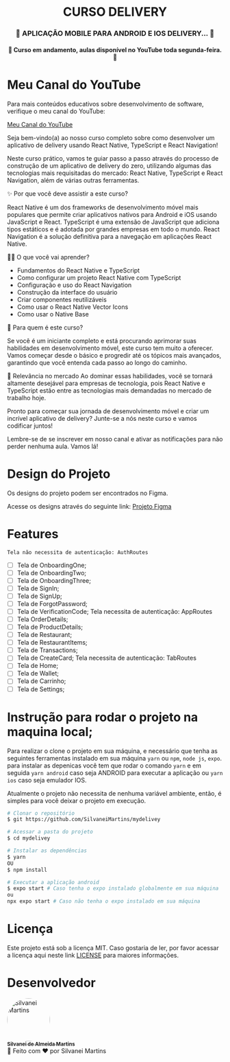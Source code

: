 <h1 align="center">
   CURSO DELIVERY
</h1>

<h3 align="center">
	🚧  APLICAÇÃO MOBILE PARA ANDROID E IOS DELIVERY...  🚧
</h3>

<h4 align="center">
    🚀  Curso em andamento, aulas disponível no YouTube toda segunda-feira. 🚀
</h4>

# Meu Canal do YouTube

Para mais conteúdos educativos sobre desenvolvimento de software, verifique o meu canal do YouTube:

[Meu Canal do YouTube](https://www.youtube.com/channel/UCmYDvec1_liMzbQcbXtuLmg)


Seja bem-vindo(a) ao nosso curso completo sobre como desenvolver um aplicativo de delivery usando React Native, TypeScript e React Navigation!

Neste curso prático, vamos te guiar passo a passo através do processo de construção de um aplicativo de delivery do zero, utilizando algumas das tecnologias mais requisitadas do mercado: React Native, TypeScript e React Navigation, além de várias outras ferramentas.

✨ Por que você deve assistir a este curso?

React Native é um dos frameworks de desenvolvimento móvel mais populares que permite criar aplicativos nativos para Android e iOS usando JavaScript e React.
TypeScript é uma extensão de JavaScript que adiciona tipos estáticos e é adotada por grandes empresas em todo o mundo.
React Navigation é a solução definitiva para a navegação em aplicações React Native.

👨‍💻 O que você vai aprender?

* Fundamentos do React Native e TypeScript
* Como configurar um projeto React Native com TypeScript
* Configuração e uso do React Navigation
* Construção da interface do usuário
* Criar componentes reutilizáveis
* Como usar o React Native Vector Icons
* Como usar o Native Base

🌱 Para quem é este curso?

Se você é um iniciante completo e está procurando aprimorar suas habilidades em desenvolvimento móvel, este curso tem muito a oferecer. Vamos começar desde o básico e progredir até os tópicos mais avançados, garantindo que você entenda cada passo ao longo do caminho.

💼 Relevância no mercado
Ao dominar essas habilidades, você se tornará altamente desejável para empresas de tecnologia, pois React Native e TypeScript estão entre as tecnologias mais demandadas no mercado de trabalho hoje.

Pronto para começar sua jornada de desenvolvimento móvel e criar um incrível aplicativo de delivery? Junte-se a nós neste curso e vamos codificar juntos!

Lembre-se de se inscrever em nosso canal e ativar as notificações para não perder nenhuma aula. Vamos lá!

# Design do Projeto

Os designs do projeto podem ser encontrados no Figma.

Acesse os designs através do seguinte link:
[Projeto Figma](https://www.figma.com/file/IewLzvbMgjabRz3WiWg1YH/Food-Delivery-Mobile-Application?type=design&node-id=0%3A1&t=LgkXEo4OghaSC6ZF-1)

# Features
    Tela não necessita de autenticação: AuthRoutes
- [ ] Tela de OnboardingOne;
- [ ] Tela de OnboardingTwo;
- [ ] Tela de OnboardingThree;
- [ ] Tela de SignIn;
- [ ] Tela de SignUp;
- [ ] Tela de ForgotPassword;
- [ ] Tela de VerificationCode;
    Tela necessita de autenticação: AppRoutes
- [ ] Tela OrderDetails;
- [ ] Tela de ProductDetails;
- [ ] Tela de Restaurant;
- [ ] Tela de RestaurantItems;
- [ ] Tela de Transactions;
- [ ] Tela de CreateCard;
    Tela necessita de autenticação: TabRoutes
- [ ] Tela de Home;
- [ ] Tela de Wallet;
- [ ] Tela de Carrinho;
- [ ] Tela de Settings;

# Instrução para rodar o projeto na maquina local;

Para realizar o clone o projeto em sua máquina, e necessário que tenha as seguintes ferramentas instalado em sua máquina `yarn` ou `npm`, `node js`, `expo`. para instalar as depenicas você tem que rodar o comando `yarn` e em seguida `yarn android` caso seja ANDROID para executar a aplicação ou `yarn ios` caso seja emulador IOS.

Atualmente o projeto não necessita de nenhuma variável ambiente, então, é simples para você deixar o projeto em execução.

```bash
# Clonar o repositório
$ git https://github.com/SilvaneiMartins/mydelivey

# Acessar a pasta do projeto
$ cd mydelivey

# Instalar as dependências
$ yarn
OU
$ npm install

# Executar a aplicação android
$ expo start # Caso tenha o expo instalado globalmente em sua máquina
ou
npx expo start # Caso não tenha o expo instalado em sua máquina
```
# Licença

Este projeto está sob a licença MIT. Caso gostaria de ler, por favor acessar a licença aqui neste link [LICENSE](https://github.com/SilvaneiMartins/mydelivey/blob/master/LICENSE) para maiores informações.

# Desenvolvedor

<a href="https://github.com/SilvaneiMartins">
    <img
        style="border-radius:50%"
        src="https://github.com/SilvaneiMartins.png"
        width="100px;"
        alt="Silvanei Martins"
    />
    <br />
    <sub>
        <b>Silvanei de Almeida Martins</b>
    </sub>
</a>
     <a href="https://github.com/SilvaneiMartins" title="Silvanei martins" >
 </a>
<br />
🚀 Feito com ❤️ por Silvanei Martins
